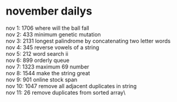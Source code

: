 # november dailys

nov 1: 1706 where will the ball fall\
nov 2: 433 minimum genetic mutation\
nov 3: 2131 longest palindrome by concatenating two letter words\
nov 4: 345 reverse vowels of a string\
nov 5: 212 word search ii\
nov 6: 899 orderly queue\
nov 7: 1323 maximum 69 number\
nov 8: 1544 make the string great\
nov 9: 901 online stock span\
nov 10: 1047 remove all adjacent duplicates in string\
nov 11: 26 remove duplicates from sorted array\
